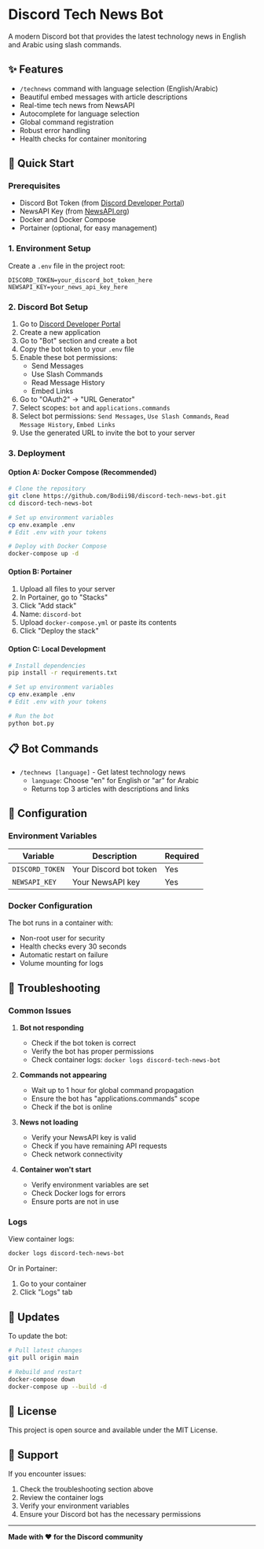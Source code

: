 # Discord Tech News Bot

A modern Discord bot that provides the latest technology news in English and Arabic using slash commands.

## ✨ Features

- `/technews` command with language selection (English/Arabic)
- Beautiful embed messages with article descriptions
- Real-time tech news from NewsAPI
- Autocomplete for language selection
- Global command registration
- Robust error handling
- Health checks for container monitoring

## 🚀 Quick Start

### Prerequisites

- Discord Bot Token (from [Discord Developer Portal](https://discord.com/developers/applications))
- NewsAPI Key (from [NewsAPI.org](https://newsapi.org/))
- Docker and Docker Compose
- Portainer (optional, for easy management)

### 1. Environment Setup

Create a `.env` file in the project root:

```env
DISCORD_TOKEN=your_discord_bot_token_here
NEWSAPI_KEY=your_news_api_key_here
```

### 2. Discord Bot Setup

1. Go to [Discord Developer Portal](https://discord.com/developers/applications)
2. Create a new application
3. Go to "Bot" section and create a bot
4. Copy the bot token to your `.env` file
5. Enable these bot permissions:
   - Send Messages
   - Use Slash Commands
   - Read Message History
   - Embed Links
6. Go to "OAuth2" → "URL Generator"
7. Select scopes: `bot` and `applications.commands`
8. Select bot permissions: `Send Messages`, `Use Slash Commands`, `Read Message History`, `Embed Links`
9. Use the generated URL to invite the bot to your server

### 3. Deployment

#### Option A: Docker Compose (Recommended)

```bash
# Clone the repository
git clone https://github.com/Bodii98/discord-tech-news-bot.git
cd discord-tech-news-bot

# Set up environment variables
cp env.example .env
# Edit .env with your tokens

# Deploy with Docker Compose
docker-compose up -d
```

#### Option B: Portainer

1. Upload all files to your server
2. In Portainer, go to "Stacks"
3. Click "Add stack"
4. Name: `discord-bot`
5. Upload `docker-compose.yml` or paste its contents
6. Click "Deploy the stack"

#### Option C: Local Development

```bash
# Install dependencies
pip install -r requirements.txt

# Set up environment variables
cp env.example .env
# Edit .env with your tokens

# Run the bot
python bot.py
```

## 📋 Bot Commands

- `/technews [language]` - Get latest technology news
  - `language`: Choose "en" for English or "ar" for Arabic
  - Returns top 3 articles with descriptions and links

## 🔧 Configuration

### Environment Variables

| Variable | Description | Required |
|----------|-------------|----------|
| `DISCORD_TOKEN` | Your Discord bot token | Yes |
| `NEWSAPI_KEY` | Your NewsAPI key | Yes |

### Docker Configuration

The bot runs in a container with:
- Non-root user for security
- Health checks every 30 seconds
- Automatic restart on failure
- Volume mounting for logs

## 🐛 Troubleshooting

### Common Issues

1. **Bot not responding**
   - Check if the bot token is correct
   - Verify the bot has proper permissions
   - Check container logs: `docker logs discord-tech-news-bot`

2. **Commands not appearing**
   - Wait up to 1 hour for global command propagation
   - Ensure the bot has "applications.commands" scope
   - Check if the bot is online

3. **News not loading**
   - Verify your NewsAPI key is valid
   - Check if you have remaining API requests
   - Check network connectivity

4. **Container won't start**
   - Verify environment variables are set
   - Check Docker logs for errors
   - Ensure ports are not in use

### Logs

View container logs:
```bash
docker logs discord-tech-news-bot
```

Or in Portainer:
1. Go to your container
2. Click "Logs" tab

## 🔄 Updates

To update the bot:

```bash
# Pull latest changes
git pull origin main

# Rebuild and restart
docker-compose down
docker-compose up --build -d
```

## 📝 License

This project is open source and available under the MIT License.

## 🤝 Support

If you encounter issues:
1. Check the troubleshooting section above
2. Review the container logs
3. Verify your environment variables
4. Ensure your Discord bot has the necessary permissions

---

**Made with ❤️ for the Discord community** 